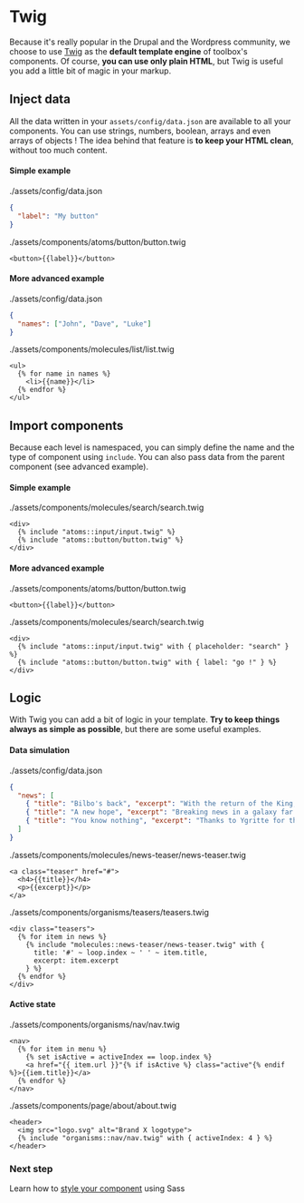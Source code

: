 # Twig

Because it's really popular in the Drupal and the Wordpress community, we choose to use [Twig](http://twig.symfony.com/) as the **default template engine** of toolbox's components. Of course, **you can use only plain HTML**, but Twig is useful you add a little bit of magic in your markup.

## Inject data

All the data written in your `assets/config/data.json` are available to all your components. You can use strings, numbers, boolean, arrays and even arrays of objects ! The idea behind that feature is **to keep your HTML clean**, without too much content.

#### Simple example

./assets/config/data.json
```json
{
  "label": "My button"
}
```

./assets/components/atoms/button/button.twig
```twig
<button>{{label}}</button>
```

#### More advanced example

./assets/config/data.json
```json
{
  "names": ["John", "Dave", "Luke"]
}
```

./assets/components/molecules/list/list.twig
```twig
<ul>
  {% for name in names %}
    <li>{{name}}</li>
  {% endfor %}
</ul>
```

## Import components

Because each level is namespaced, you can simply define the name and the type of component using `include`. You can also pass data from the parent component (see advanced example).

#### Simple example

./assets/components/molecules/search/search.twig
```twig
<div>
  {% include "atoms::input/input.twig" %}
  {% include "atoms::button/button.twig" %}
</div>
```

#### More advanced example

./assets/components/atoms/button/button.twig
```twig
<button>{{label}}</button>
```

./assets/components/molecules/search/search.twig
```twig
<div>
  {% include "atoms::input/input.twig" with { placeholder: "search" } %}
  {% include "atoms::button/button.twig" with { label: "go !" } %}
</div>
```

## Logic

With Twig you can add a bit of logic in your template. **Try to keep things always as simple as possible**, but there are some useful examples.

#### Data simulation

./assets/config/data.json
```json
{
  "news": [
    { "title": "Bilbo's back", "excerpt": "With the return of the King,..." },
    { "title": "A new hope", "excerpt": "Breaking news in a galaxy far..." },
    { "title": "You know nothing", "excerpt": "Thanks to Ygritte for this great quote,..." }
  ]
}
```

./assets/components/molecules/news-teaser/news-teaser.twig
```twig
<a class="teaser" href="#">
  <h4>{{title}}</h4>
  <p>{{excerpt}}</p>
</a>
```

./assets/components/organisms/teasers/teasers.twig
```twig
<div class="teasers">
  {% for item in news %}
    {% include "molecules::news-teaser/news-teaser.twig" with {
      title: '#' ~ loop.index ~ ' ' ~ item.title,
      excerpt: item.excerpt
    } %}
  {% endfor %}
</div>
```

#### Active state

./assets/components/organisms/nav/nav.twig
```twig
<nav>
  {% for item in menu %}
    {% set isActive = activeIndex == loop.index %}
    <a href="{{ item.url }}"{% if isActive %} class="active"{% endif %}>{{iem.title}}</a>
  {% endfor %}
</nav>
```

./assets/components/page/about/about.twig
```twig
<header>
  <img src="logo.svg" alt="Brand X logotype">
  {% include "organisms::nav/nav.twig" with { activeIndex: 4 } %}
</header>
```

### Next step

Learn how to [style your component](../css/css.html) using Sass

